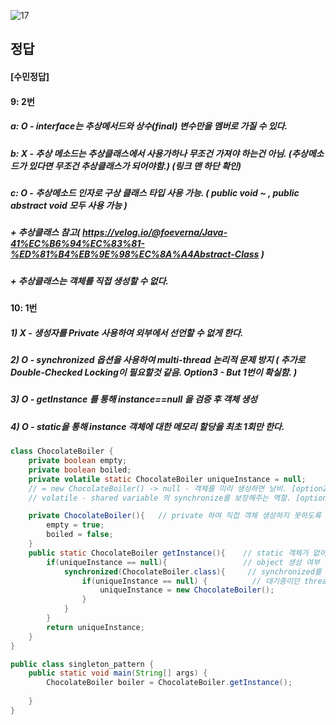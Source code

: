 ![17](https://user-images.githubusercontent.com/69576676/132936506-41c7ddc0-7c35-4f63-a122-8cfa124dc24b.JPG)

정답
-----
#### [수민정답]
#### 9: 2번
##### a: O - interface는 추상메서드와 상수(final) 변수만을 멤버로 가질 수 있다.
##### b: X - 추상 메소드는 추상클래스에서 사용가하나 무조건 가져야 하는건 아님. (추상메소드가 있다면 무조건 추상클래스가 되어야함.) (링크 맨 하단 확인)
##### c: O - 추상메소드 인자로 구상 클래스 타입 사용 가능. ( public void ~ , public abstract void 모두 사용 가능 ) 
##### + 추상클래스 참고( https://velog.io/@foeverna/Java-41%EC%B6%94%EC%83%81-%ED%81%B4%EB%9E%98%EC%8A%A4Abstract-Class )
##### + 추상클래스는 객체를 직접 생성할 수 없다.

#### 10: 1번
##### 1) X - 생성자를 Private 사용하여 외부에서 선언할 수 없게 한다.
##### 2) O - synchronized 옵션을 사용하여 multi-thread 논리적 문제 방지 ( 추가로 Double-Checked Locking이 필요할것 같음. Option3 - But 1번이 확실함. )
##### 3) O - getInstance 를 통해 instance==null 을 검증 후 객체 생성
##### 4) O - static을 통해 instance 객체에 대한 메모리 할당을 최초 1회만 한다.

```java
class ChocolateBoiler {
    private boolean empty;
    private boolean boiled;
    private volatile static ChocolateBoiler uniqueInstance = null;  
    // = new ChocolateBoiler() -> null - 객체를 미리 생성하면 낭비. [option2]
    // volatile - shared variable 의 synchronize를 보장해주는 역할. [option3]

    private ChocolateBoiler(){   // private 하여 직접 객체 생성하지 못하도록 함.
        empty = true;
        boiled = false;
    }
    public static ChocolateBoiler getInstance(){    // static 객체가 없어도 method 실행하기 위함.
        if(uniqueInstance == null){                 // object 생성 여부 확인
            synchronized(ChocolateBoiler.class){     // synchronized를 통해 하나의 thread만 진입하도록 Lock 적용. [option1]
                if(uniqueInstance == null) {          // 대기중이던 thread 에대해 한번더 object 생성 확인 -> "Double Checked Locking."
                    uniqueInstance = new ChocolateBoiler();
                }
            }
        }
        return uniqueInstance;
    }
}

public class singleton_pattern {
    public static void main(String[] args) {
        ChocolateBoiler boiler = ChocolateBoiler.getInstance();
        
    }
}
```
